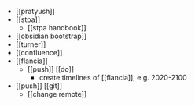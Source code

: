 - [[pratyush]]
- [[stpa]]
	- [[stpa handbook]]
- [[obsidian bootstrap]]
- [[turner]]
- [[confluence]]
- [[flancia]]
	- [[push]] [[do]]
		- create timelines of [[flancia]], e.g. 2020-2100
- [[push]] [[git]]
	- [[change remote]]